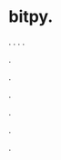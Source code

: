 # bitpy.
.
.
.
.












.






















































.
























.



























.

















































































.































































.



